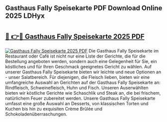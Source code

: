 ## Gasthaus Fally Speisekarte PDF Download Online 2025 LDHyx

# <h2><a href="http://gc5yssu.nevu.top/?p=Gasthaus+Fally+Speisekarte">🔗 👉🔴 Gasthaus Fally Speisekarte 2025 PDF</a></h2>

[![Gasthaus Fally Speisekarte 2025 PDF](https://i.imgur.com/dBaPXMq.png)](http://gc5yssu.nevu.top/?p=Gasthaus+Fally+Speisekarte)
Die Gasthaus Fally Speisekarte im Restaurant oder Café ist nicht nur eine Liste der Gerichte, die für die Bestellung angeboten werden, sondern auch eine Gelegenheit für Sie, ein köstliches und für Ihren Geschmack geeignetes Gericht zu wählen. Auf unserer Gasthaus Fally Speisekarte bieten wir leichte und neue Optionen an - unser Salatbereich. Für diejenigen, die Fleisch lieben, bieten wir eine umfangreiche Auswahl an Gerichten auf der Gasthaus Fally Speisekarte an: Rindfleisch, Schweinefleisch, Huhn und Fisch. Unseren Auserwählten bieten wir köstliche Gerichte wie Schaschlik und Steak an, die bei frischem, natürlichem Feuer zubereitet werden. Unsere Gasthaus Fally Speisekarte umfasst eine große Auswahl an Desserts, von klassischen Torten und Kuchen bis hin zu exquisiten Crème Brûlée und Schokoladenüberraschungen.

